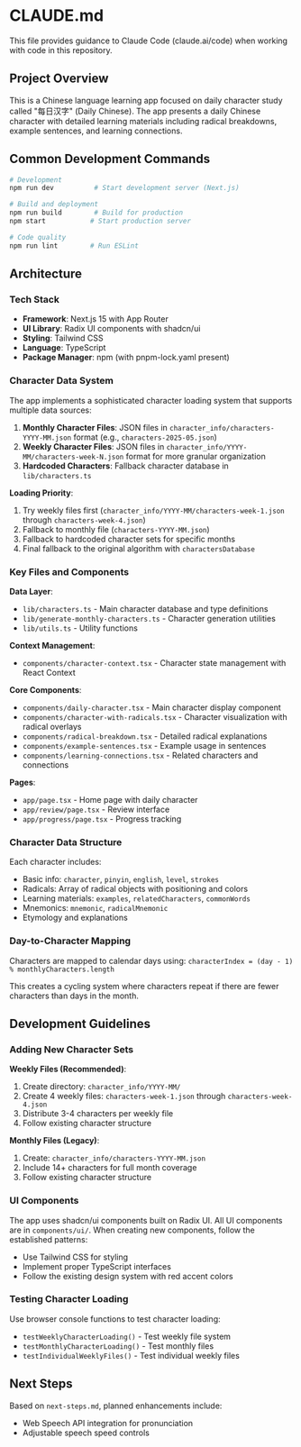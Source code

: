 # CLAUDE.md

This file provides guidance to Claude Code (claude.ai/code) when working with code in this repository.

## Project Overview

This is a Chinese language learning app focused on daily character study called "每日汉字" (Daily Chinese). The app presents a daily Chinese character with detailed learning materials including radical breakdowns, example sentences, and learning connections.

## Common Development Commands

```bash
# Development
npm run dev          # Start development server (Next.js)

# Build and deployment
npm run build        # Build for production
npm start           # Start production server

# Code quality
npm run lint        # Run ESLint
```

## Architecture

### Tech Stack
- **Framework**: Next.js 15 with App Router
- **UI Library**: Radix UI components with shadcn/ui
- **Styling**: Tailwind CSS
- **Language**: TypeScript
- **Package Manager**: npm (with pnpm-lock.yaml present)

### Character Data System

The app implements a sophisticated character loading system that supports multiple data sources:

1. **Monthly Character Files**: JSON files in `character_info/characters-YYYY-MM.json` format (e.g., `characters-2025-05.json`)
2. **Weekly Character Files**: JSON files in `character_info/YYYY-MM/characters-week-N.json` format for more granular organization
3. **Hardcoded Characters**: Fallback character database in `lib/characters.ts`

**Loading Priority**:
1. Try weekly files first (`character_info/YYYY-MM/characters-week-1.json` through `characters-week-4.json`)
2. Fallback to monthly file (`characters-YYYY-MM.json`)
3. Fallback to hardcoded character sets for specific months
4. Final fallback to the original algorithm with `charactersDatabase`

### Key Files and Components

**Data Layer**:
- `lib/characters.ts` - Main character database and type definitions
- `lib/generate-monthly-characters.ts` - Character generation utilities
- `lib/utils.ts` - Utility functions

**Context Management**:
- `components/character-context.tsx` - Character state management with React Context

**Core Components**:
- `components/daily-character.tsx` - Main character display component
- `components/character-with-radicals.tsx` - Character visualization with radical overlays
- `components/radical-breakdown.tsx` - Detailed radical explanations
- `components/example-sentences.tsx` - Example usage in sentences
- `components/learning-connections.tsx` - Related characters and connections

**Pages**:
- `app/page.tsx` - Home page with daily character
- `app/review/page.tsx` - Review interface
- `app/progress/page.tsx` - Progress tracking

### Character Data Structure

Each character includes:
- Basic info: `character`, `pinyin`, `english`, `level`, `strokes`
- Radicals: Array of radical objects with positioning and colors
- Learning materials: `examples`, `relatedCharacters`, `commonWords`
- Mnemonics: `mnemonic`, `radicalMnemonic`
- Etymology and explanations

### Day-to-Character Mapping

Characters are mapped to calendar days using: `characterIndex = (day - 1) % monthlyCharacters.length`

This creates a cycling system where characters repeat if there are fewer characters than days in the month.

## Development Guidelines

### Adding New Character Sets

**Weekly Files (Recommended)**:
1. Create directory: `character_info/YYYY-MM/`
2. Create 4 weekly files: `characters-week-1.json` through `characters-week-4.json`
3. Distribute 3-4 characters per weekly file
4. Follow existing character structure

**Monthly Files (Legacy)**:
1. Create: `character_info/characters-YYYY-MM.json`
2. Include 14+ characters for full month coverage
3. Follow existing character structure

### UI Components

The app uses shadcn/ui components built on Radix UI. All UI components are in `components/ui/`. When creating new components, follow the established patterns:
- Use Tailwind CSS for styling
- Implement proper TypeScript interfaces
- Follow the existing design system with red accent colors

### Testing Character Loading

Use browser console functions to test character loading:
- `testWeeklyCharacterLoading()` - Test weekly file system
- `testMonthlyCharacterLoading()` - Test monthly files
- `testIndividualWeeklyFiles()` - Test individual weekly files

## Next Steps

Based on `next-steps.md`, planned enhancements include:
- Web Speech API integration for pronunciation
- Adjustable speech speed controls